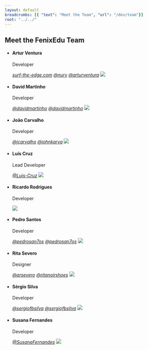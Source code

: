 ```yaml
---
layout: default
breadcrumbs: [{ "text": "Meet the Team", "url": "/dev/team"}]
root: "../../"
---
```


## Meet the FenixEdu Team

<ul class="box_container">
<li id="artur">
	<h4>Artur Ventura</h4>
	<p>Developer</p>
	<a href="http://surf-the-edge.com"><i aria-hidden="true" class="icon-link">surf-the-edge.com</i></a>
	<a href="https://github.com/nurv"><i aria-hidden="true" class="icon-github">@nurv</i></a>
	<a href="https://twitter.com/arturventura"><i aria-hidden="true" class="icon-twitter">@arturventura</i></a>
	<img src="https://avatars2.githubusercontent.com/u/132118?s=460">
</li>

<li id="david">
	<h4>David Martinho</h4>
	<p>Developer</p>
	<a href="https://github.com/davidmartinho"><i aria-hidden="true" class="icon-github">@davidmartinho</i></a>
	<a href="https://twitter.com/davidmartinho"><i aria-hidden="true" class="icon-twitter">@davidmartinho</i></a>
	<img src="https://avatars0.githubusercontent.com/u/185608?s=460">
</li>

<li id="joao">
	<h4>João Carvalho</h4>
	<p>Developer</p>
	<a href="https://github.com/jcarvalho"><i aria-hidden="true" class="icon-github">@jcarvalho</i></a>
	<a href="https://twitter.com/johnkarva"><i aria-hidden="true" class="icon-twitter">@johnkarva</i></a>
	<img src="https://avatars3.githubusercontent.com/u/849596?s=460">
</li>

<li id="luis">
	<h4>Luís Cruz</h4>
	<p>Lead Developer</p>
	<a href="https://github.com/Luis-Cruz"><i aria-hidden="true" class="icon-github">@Luis-Cruz</i></a>
	<img src="https://avatars2.githubusercontent.com/u/1499685?s=460">
</li>

<li id="ricardo">
	<h4>Ricardo Rodrigues</h4>
	<p>Developer</p>
	<img src="http://dali.ist.utl.pt/~ritasevero/solo/ricardo_rodrigues.jpg">
</li>

<li id="pedro">
	<h4>Pedro Santos</h4>
	<p>Developer</p>
	<a href="https://github.com/pedrosan7os"><i aria-hidden="true" class="icon-github">@pedrosan7os</i></a>
	<a href="https://twitter.com/pedrosan7os"><i aria-hidden="true" class="icon-twitter">@pedrosan7os</i></a>
	<img src="https://avatars2.githubusercontent.com/u/1579125?s=460">
</li>

<li id="rita">
	<h4>Rita Severo</h4>
	<p>Designer</p>
	<a href="https://github.com/arsevero"><i aria-hidden="true" class="icon-github">@arsevero</i></a>
	<a href="https://twitter.com/ritanoirshoes"><i aria-hidden="true" class="icon-twitter">@ritanoirshoes</i></a>
	<img src="https://avatars3.githubusercontent.com/u/5889520?s=460">
</li>

<li id="sergio">
	<h4>Sérgio Silva</h4>
	<p>Developer</p>
	<a href="https://github.com/sergiofbsilva"><i aria-hidden="true" class="icon-github">@sergiofbsilva</i></a>
	<a href="https://twitter.com/sergiofbsilva"><i aria-hidden="true" class="icon-twitter">@sergiofbsilva</i></a>
	<img src="https://avatars2.githubusercontent.com/u/1778577?s=460">
</li>

<li id="susana">
	<h4>Susana Fernandes</h4>
	<p>Developer</p>
	<a href="https://github.com/SusanaFernandes"><i aria-hidden="true" class="icon-github">@SusanaFernandes</i></a>
	<img src="https://avatars0.githubusercontent.com/u/3941560?s=460">
</li>

</ul>
